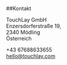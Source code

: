 ##Kontakt

TouchLay GmbH <br>
Enzersdorferstraße 19, <br>
2340 Mödling<br>
Österreich

+43 67688633655 <br>
[hello@touchlay.com](mailto:hello@touchlay.com)

